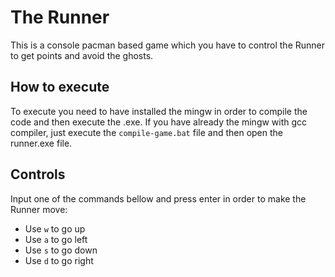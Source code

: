 # The Runner
This is a console pacman based game which you have to control the Runner to get points and avoid the ghosts.

## How to execute
To execute you need to have installed the mingw in order to compile the code and then execute the .exe. If you have already the mingw with gcc compiler, just execute the `compile-game.bat` file and then open the runner.exe file.

## Controls
Input one of the commands bellow and press enter in order to make the Runner move:
* Use `w` to go up
* Use `a` to go left
* Use `s` to go down
* Use `d` to go right